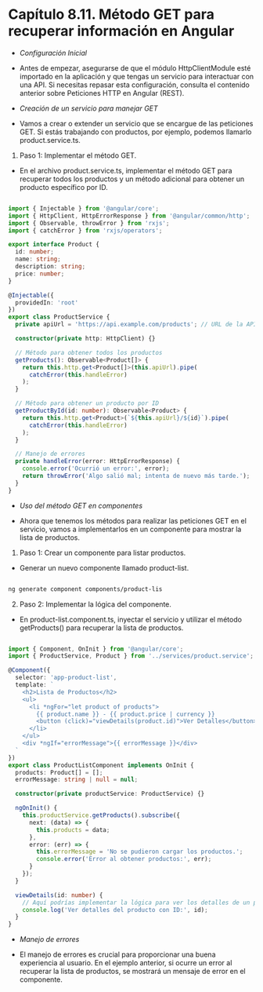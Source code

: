 # Capítulo 8.11. Método GET para recuperar información en Angular

- *Configuración Inicial*

- Antes de empezar, asegurarse de que el módulo HttpClientModule esté importado en la aplicación y que tengas un servicio para interactuar con una API. Si necesitas repasar esta configuración, consulta el contenido anterior sobre Peticiones HTTP en Angular (REST).

- *Creación de un servicio para manejar GET*

- Vamos a crear o extender un servicio que se encargue de las peticiones GET. Si estás trabajando con productos, por ejemplo, podemos llamarlo product.service.ts.

1. Paso 1: Implementar el método GET.

- En el archivo product.service.ts, implementar el método GET para recuperar todos los productos y un método adicional para obtener un producto específico por ID.

```typescript

import { Injectable } from '@angular/core';
import { HttpClient, HttpErrorResponse } from '@angular/common/http';
import { Observable, throwError } from 'rxjs';
import { catchError } from 'rxjs/operators';

export interface Product {
  id: number;
  name: string;
  description: string;
  price: number;
}

@Injectable({
  providedIn: 'root'
})
export class ProductService {
  private apiUrl = 'https://api.example.com/products'; // URL de la API

  constructor(private http: HttpClient) {}

  // Método para obtener todos los productos
  getProducts(): Observable<Product[]> {
    return this.http.get<Product[]>(this.apiUrl).pipe(
      catchError(this.handleError)
    );
  }

  // Método para obtener un producto por ID
  getProductById(id: number): Observable<Product> {
    return this.http.get<Product>(`${this.apiUrl}/${id}`).pipe(
      catchError(this.handleError)
    );
  }

  // Manejo de errores
  private handleError(error: HttpErrorResponse) {
    console.error('Ocurrió un error:', error);
    return throwError('Algo salió mal; intenta de nuevo más tarde.');
  }
}
```

- *Uso del método GET en componentes*

- Ahora que tenemos los métodos para realizar las peticiones GET en el servicio, vamos a implementarlos en un componente para mostrar la lista de productos.

1. Paso 1: Crear un componente para listar productos.

- Generar un nuevo componente llamado product-list.

```bash

ng generate component components/product-lis
```

2. Paso 2: Implementar la lógica del componente.

- En product-list.component.ts, inyectar el servicio y utilizar el método getProducts() para recuperar la lista de productos.

```typescript

import { Component, OnInit } from '@angular/core';
import { ProductService, Product } from '../services/product.service';

@Component({
  selector: 'app-product-list',
  template: `
    <h2>Lista de Productos</h2>
    <ul>
      <li *ngFor="let product of products">
        {{ product.name }} - {{ product.price | currency }}
        <button (click)="viewDetails(product.id)">Ver Detalles</button>
      </li>
    </ul>
    <div *ngIf="errorMessage">{{ errorMessage }}</div>
  `
})
export class ProductListComponent implements OnInit {
  products: Product[] = [];
  errorMessage: string | null = null;

  constructor(private productService: ProductService) {}

  ngOnInit() {
    this.productService.getProducts().subscribe({
      next: (data) => {
        this.products = data;
      },
      error: (err) => {
        this.errorMessage = 'No se pudieron cargar los productos.';
        console.error('Error al obtener productos:', err);
      }
    });
  }

  viewDetails(id: number) {
    // Aquí podrías implementar la lógica para ver los detalles de un producto
    console.log('Ver detalles del producto con ID:', id);
  }
}
```

- *Manejo de errores*

- El manejo de errores es crucial para proporcionar una buena experiencia al usuario. En el ejemplo anterior, si ocurre un error al recuperar la lista de productos, se mostrará un mensaje de error en el componente.

